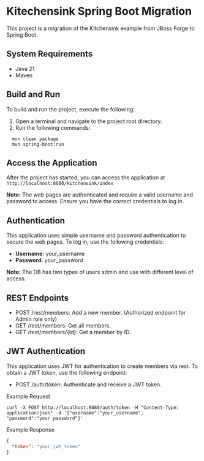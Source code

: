 # Kitechensink Spring Boot Migration

This project is a migration of the Kitchensink example from JBoss Forge to Spring Boot.

## System Requirements
* Java 21
* Maven

## Build and Run
To build and run the project, execute the following:

1. Open a terminal and navigate to the project root directory.
2. Run the following commands:

```shell script
  mvn clean package
  mvn spring-boot:run
```

## Access the Application
After the project has started, you can access the application at `http://localhost:8080/kitchensink/index`

**Note:** The web pages are authenticated and require a valid username and password to access. Ensure you have the correct credentials to log in.

## Authentication

This application uses simple username and password authentication to secure the web pages. To log in, use the following credentials:

* **Username:** your_username
* **Password:** your_password

**Note:** The DB has two types of users admin and use with different level of access.


## REST Endpoints
* POST /rest/members: Add a new member. (Authorized endpoint for Admin role only)
* GET /rest/members: Get all members.
* GET /rest/members/{id}: Get a member by ID.

## JWT Authentication

This application uses JWT for authentication to create members via rest. To obtain a JWT token, use the following endpoint:
* POST /auth/token: Authenticate and receive a JWT token.

Example Request

```shell
curl -X POST http://localhost:8080/auth/token -H "Content-Type: application/json" -d '{"username":"your_username", "password":"your_password"}'
```

Example Response

```json
{
  "token": "your_jwt_token"
}
```